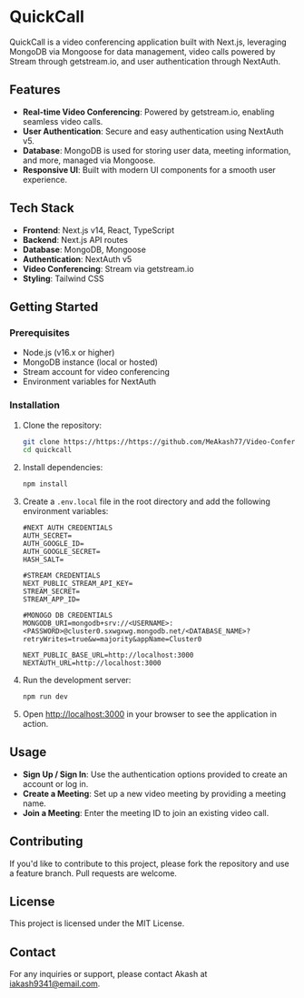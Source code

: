 # QuickCall

QuickCall is a video conferencing application built with Next.js, leveraging MongoDB via Mongoose for data management, video calls powered by Stream through getstream.io, and user authentication through NextAuth.

## Features

- **Real-time Video Conferencing**: Powered by getstream.io, enabling seamless video calls.
- **User Authentication**: Secure and easy authentication using NextAuth v5.
- **Database**: MongoDB is used for storing user data, meeting information, and more, managed via Mongoose.
- **Responsive UI**: Built with modern UI components for a smooth user experience.

## Tech Stack

- **Frontend**: Next.js v14, React, TypeScript
- **Backend**: Next.js API routes
- **Database**: MongoDB, Mongoose
- **Authentication**: NextAuth v5
- **Video Conferencing**: Stream via getstream.io
- **Styling**: Tailwind CSS

## Getting Started

### Prerequisites

- Node.js (v16.x or higher)
- MongoDB instance (local or hosted)
- Stream account for video conferencing
- Environment variables for NextAuth

### Installation

1. Clone the repository:

   ```bash
   git clone https://https://https://github.com/MeAkash77/Video-Conferencing-App-Website.git
   cd quickcall
   ```

2. Install dependencies:

   ```bash
   npm install
   ```

3. Create a `.env.local` file in the root directory and add the following environment variables:

   ```env
   #NEXT AUTH CREDENTIALS
   AUTH_SECRET=
   AUTH_GOOGLE_ID=
   AUTH_GOOGLE_SECRET=
   HASH_SALT=

   #STREAM CREDENTIALS
   NEXT_PUBLIC_STREAM_API_KEY=
   STREAM_SECRET=
   STREAM_APP_ID=

   #MONOGO DB CREDENTIALS
   MONGODB_URI=mongodb+srv://<USERNAME>:<PASSWORD>@cluster0.sxwgxwg.mongodb.net/<DATABASE_NAME>?retryWrites=true&w=majority&appName=Cluster0

   NEXT_PUBLIC_BASE_URL=http://localhost:3000
   NEXTAUTH_URL=http://localhost:3000
   ```

4. Run the development server:

   ```bash
   npm run dev
   ```

5. Open [http://localhost:3000](http://localhost:3000) in your browser to see the application in action.

## Usage

- **Sign Up / Sign In**: Use the authentication options provided to create an account or log in.
- **Create a Meeting**: Set up a new video meeting by providing a meeting name.
- **Join a Meeting**: Enter the meeting ID to join an existing video call.

## Contributing

If you'd like to contribute to this project, please fork the repository and use a feature branch. Pull requests are welcome.

## License

This project is licensed under the MIT License.

## Contact

For any inquiries or support, please contact Akash at [iakash9341@email.com](mailto:iakash9341@email.com).
